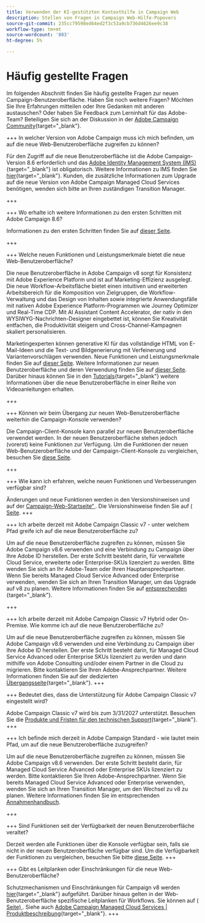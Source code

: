 ```yaml
---
title: Verwenden der KI-gestützten Kontexthilfe in Campaign Web
description: Stellen von Fragen in Campaign Web-Hilfe-Popovers
source-git-commit: 235cc79598ed64ed2f3c53a9cb736d4626ee9c38
workflow-type: tm+mt
source-wordcount: '803'
ht-degree: 5%

---
```



# Häufig gestellte Fragen

Im folgenden Abschnitt finden Sie häufig gestellte Fragen zur neuen Campaign-Benutzeroberfläche. Haben Sie noch weitere Fragen? Möchten Sie Ihre Erfahrungen mitteilen oder Ihre Gedanken mit anderen austauschen? Oder haben Sie Feedback zum Lerninhalt für das Adobe-Team? Beteiligen Sie sich an der Diskussion in der [Adobe Campaign Community](https://experienceleaguecommunities.adobe.com/t5/adobe-campaign-classic-v7/ct-p/adobe-campaign-classic-community){target="_blank"}.


+++ In welcher Version von Adobe Campaign muss ich mich befinden, um auf die neue Web-Benutzeroberfläche zugreifen zu können?

Für den Zugriff auf die neue Benutzeroberfläche ist die Adobe Campaign-Version 8.6 erforderlich und das [Adobe Identity Management System (IMS)](https://helpx.adobe.com/de/enterprise/using/identity.html){target="_blank"} ist obligatorisch. Weitere Informationen zu IMS finden Sie [hier](https://experienceleague.adobe.com/en/docs/campaign/technotes-ac/tn-new/migrate-users-to-ims){target="_blank"}. Kunden, die zusätzliche Informationen zum Upgrade auf die neue Version von Adobe Campaign Managed Cloud Services benötigen, wenden sich bitte an Ihren zuständigen Transition Manager.

+++

+++ Wo erhalte ich weitere Informationen zu den ersten Schritten mit Adobe Campaign 8.6?

Informationen zu den ersten Schritten finden Sie auf [dieser Seite](../get-started/get-started.md).

+++

+++ Welche neuen Funktionen und Leistungsmerkmale bietet die neue Web-Benutzeroberfläche?

Die neue Benutzeroberfläche in Adobe Campaign v8 sorgt für Konsistenz mit Adobe Experience Platform und ist auf Marketing-Effizienz ausgelegt. Die neue Workflow-Arbeitsfläche bietet einen intuitiven und erweiterten Arbeitsbereich für die Komposition von Zielgruppen, die Workflow-Verwaltung und das Design von Inhalten sowie integrierte Anwendungsfälle mit nativen Adobe Experience Platform-Programmen wie Journey Optimizer und Real-Time CDP.  Mit AI Assistant Content Accelerator, der nativ in den WYSIWYG-Nachrichten-Designer eingebettet ist, können Sie Kreativität entfachen, die Produktivität steigern und Cross-Channel-Kampagnen skaliert personalisieren.

Marketingexperten können generative KI für das vollständige HTML von E-Mail-Ideen und die Text- und Bildgenerierung mit Verfeinerung und Variantenvorschlägen verwenden. Neue Funktionen und Leistungsmerkmale finden Sie auf [dieser Seite](../rn/whats-new.md). Weitere Informationen zur neuen Benutzeroberfläche und deren Verwendung finden Sie auf [dieser Seite](../get-started/user-interface.md). Darüber hinaus können Sie in den [Tutorials](https://experienceleague.adobe.com/en/docs/campaign-web-learn/tutorials/overview){target="_blank"} weitere Informationen über die neue Benutzeroberfläche in einer Reihe von Videoanleitungen erhalten.

+++

+++  Können wir beim Übergang zur neuen Web-Benutzeroberfläche weiterhin die Campaign-Konsole verwenden?

Die Campaign-Client-Konsole kann parallel zur neuen Benutzeroberfläche verwendet werden. In der neuen Benutzeroberfläche stehen jedoch (vorerst) keine Funktionen zur Verfügung. Um die Funktionen der neuen Web-Benutzeroberfläche und der Campaign-Client-Konsole zu vergleichen, besuchen Sie [diese Seite](../get-started/capability-matrix.md).

+++

+++ Wie kann ich erfahren, welche neuen Funktionen und Verbesserungen verfügbar sind?

Änderungen und neue Funktionen werden in den Versionshinweisen und auf der [Campaign-Web-Startseite“ ](../get-started/user-interface.md#user-interface-home). Die Versionshinweise finden Sie auf ([ Seite](../rn/release-notes.md).
+++


+++  Ich arbeite derzeit mit Adobe Campaign Classic v7 - unter welchem Pfad greife ich auf die neue Benutzeroberfläche zu?

Um auf die neue Benutzeroberfläche zugreifen zu können, müssen Sie Adobe Campaign v8.6 verwenden und eine Verbindung zu Campaign über Ihre Adobe ID herstellen. Der erste Schritt besteht darin, für verwaltete Cloud Service, erweiterte oder Enterprise-SKUs lizenziert zu werden. Bitte wenden Sie sich an Ihr Adobe-Team oder Ihren Hauptansprechpartner. Wenn Sie bereits Managed Cloud Service Advanced oder Enterprise verwenden, wenden Sie sich an Ihren Transition Manager, um das Upgrade auf v8 zu planen. Weitere Informationen finden Sie auf [ entsprechenden ](https://experienceleague.adobe.com/en/docs/campaign/campaign-v8/new/v7-to-v8){target="_blank"}.

+++

+++  Ich arbeite derzeit mit Adobe Campaign Classic v7 Hybrid oder On-Premise. Wie komme ich auf die neue Benutzeroberfläche zu?

Um auf die neue Benutzeroberfläche zugreifen zu können, müssen Sie Adobe Campaign v8.6 verwenden und eine Verbindung zu Campaign über Ihre Adobe ID herstellen. Der erste Schritt besteht darin, für Managed Cloud Service Advanced oder Enterprise SKUs lizenziert zu werden und dann mithilfe von Adobe Consulting und/oder einem Partner in die Cloud zu migrieren. Bitte kontaktieren Sie Ihren Adobe-Ansprechpartner. Weitere Informationen finden Sie auf der dedizierten [Übergangsseite](https://experienceleague.adobe.com/en/docs/campaign/campaign-v8/new/v7-to-v8){target="_blank"}.
+++

+++ Bedeutet dies, dass die Unterstützung für Adobe Campaign Classic v7 eingestellt wird?

Adobe Campaign Classic v7 wird bis zum 3/31/2027 unterstützt. Besuchen Sie die [Produkte und Fristen für den technischen Support](https://helpx.adobe.com/support/programs/eol-matrix.html){target="_blank"}.
+++

+++ Ich befinde mich derzeit in Adobe Campaign Standard - wie lautet mein Pfad, um auf die neue Benutzeroberfläche zuzugreifen?

Um auf die neue Benutzeroberfläche zugreifen zu können, müssen Sie Adobe Campaign v8.6 verwenden. Der erste Schritt besteht darin, für Managed Cloud Service Advanced oder Enterprise SKUs lizenziert zu werden. Bitte kontaktieren Sie Ihren Adobe-Ansprechpartner. Wenn Sie bereits Managed Cloud Service Advanced oder Enterprise verwenden, wenden Sie sich an Ihren Transition Manager, um den Wechsel zu v8 zu planen. Weitere Informationen finden Sie im entsprechenden [Annahmenhandbuch](../../adoption/home.md).

+++


+++ Sind Funktionen seit der Verfügbarkeit der neuen Benutzeroberfläche veraltet?

Derzeit werden alle Funktionen über die Konsole verfügbar sein, falls sie nicht in der neuen Benutzeroberfläche verfügbar sind. Um die Verfügbarkeit der Funktionen zu vergleichen, besuchen Sie bitte [diese Seite](../get-started/capability-matrix.md).
+++


+++ Gibt es Leitplanken oder Einschränkungen für die neue Web-Benutzeroberfläche?

Schutzmechanismen und Einschränkungen für Campaign v8 werden [hier](https://experienceleague.adobe.com/en/docs/campaign/campaign-v8/releases/ac-guardrails){target="_blank"} aufgeführt. Darüber hinaus gelten in der Web-Benutzeroberfläche spezifische Leitplanken für Workflows. Sie können auf ([ Seite) ](../get-started/guardrails.md). Siehe auch [Adobe Campaign Managed Cloud Services | Produktbeschreibung](https://helpx.adobe.com/de/legal/product-descriptions/adobe-campaign-managed-cloud-services.html){target="_blank"}.
+++
